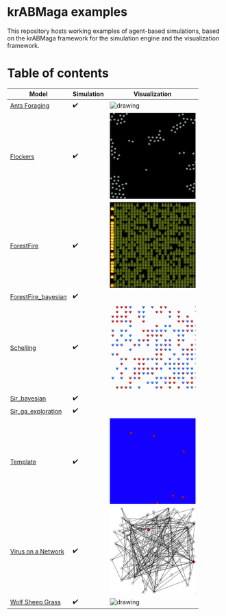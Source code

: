 # krABMaga examples

This repository hosts working examples of agent-based simulations, based on the krABMaga framework for the simulation engine and the visualization framework.

#  Table of contents

| Model                                       | Simulation         | Visualization                             |
| --------------------------------------------| ------------------ | ----------------------------------------- |
| [Ants Foraging](antsforaging)               | :heavy_check_mark: | <img src="antsforaging/ant1.gif" alt="drawing" width="200" height="200"/>      | 
| [Flockers](flockers)                        | :heavy_check_mark: | <img src="flockers/flock.gif" alt="drawing" width="200" height="200"/>         |
| [ForestFire](forestfire)                    | :heavy_check_mark: | <img src="forestfire/ff.gif" alt="drawing" width="200" height="200"/>   |
| [ForestFire_bayesian](forestfire_bayesian)  | :heavy_check_mark: | 
| [Schelling](schelling)                      | :heavy_check_mark: | <img src="schelling/schelling.gif" alt="drawing" width="200" height="200"/>    |
| [Sir_bayesian](sir_bayesian)                  | :heavy_check_mark: |
| [Sir_ga_exploration](sir_ga_exploration)               | :heavy_check_mark: |
| [Template](template)                        | :heavy_check_mark: | <img src="template/template.gif" alt="drawing" width="200" height="200"/>     |
| [Virus on a Network](virusnetwork)          | :heavy_check_mark: | <img src="virusnetwork/virus.gif" alt="drawing" width="200" height="200"/>     |
| [Wolf Sheep Grass](wolfsheepgrass)          | :heavy_check_mark: | <img src="wolfsheepgrass/wsg.gif" alt="drawing" width="200" height="200"/>  |
